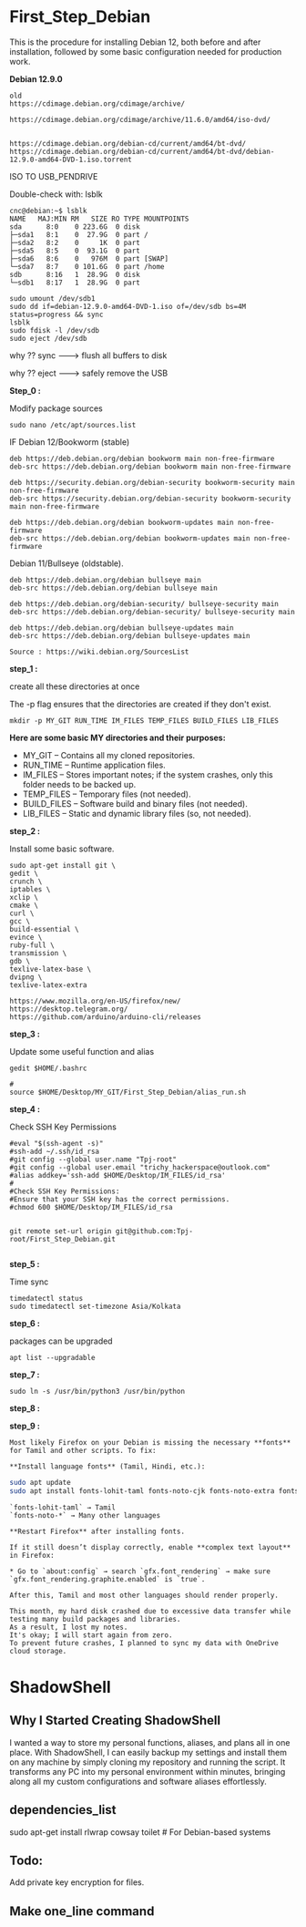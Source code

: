 # First_Step_Debian
This is the procedure for installing Debian 12, both before and after installation, followed by some basic configuration needed for production work.


**Debian 12.9.0**

```
old
https://cdimage.debian.org/cdimage/archive/

https://cdimage.debian.org/cdimage/archive/11.6.0/amd64/iso-dvd/


https://cdimage.debian.org/debian-cd/current/amd64/bt-dvd/
https://cdimage.debian.org/debian-cd/current/amd64/bt-dvd/debian-12.9.0-amd64-DVD-1.iso.torrent

```

ISO TO USB_PENDRIVE


Double-check with: lsblk
```
cnc@debian:~$ lsblk
NAME   MAJ:MIN RM   SIZE RO TYPE MOUNTPOINTS
sda      8:0    0 223.6G  0 disk 
├─sda1   8:1    0  27.9G  0 part /
├─sda2   8:2    0     1K  0 part 
├─sda5   8:5    0  93.1G  0 part 
├─sda6   8:6    0   976M  0 part [SWAP]
└─sda7   8:7    0 101.6G  0 part /home
sdb      8:16   1  28.9G  0 disk 
└─sdb1   8:17   1  28.9G  0 part 

```


```
sudo umount /dev/sdb1
sudo dd if=debian-12.9.0-amd64-DVD-1.iso of=/dev/sdb bs=4M status=progress && sync
lsblk
sudo fdisk -l /dev/sdb
sudo eject /dev/sdb
```


why ?? sync  ---> flush all buffers to disk

why ?? eject ---> safely remove the USB








**Step_0 :**


Modify package sources


```
sudo nano /etc/apt/sources.list
```

IF Debian 12/Bookworm (stable)

```
deb https://deb.debian.org/debian bookworm main non-free-firmware
deb-src https://deb.debian.org/debian bookworm main non-free-firmware

deb https://security.debian.org/debian-security bookworm-security main non-free-firmware
deb-src https://security.debian.org/debian-security bookworm-security main non-free-firmware

deb https://deb.debian.org/debian bookworm-updates main non-free-firmware
deb-src https://deb.debian.org/debian bookworm-updates main non-free-firmware

```


Debian 11/Bullseye (oldstable). 


```
deb https://deb.debian.org/debian bullseye main
deb-src https://deb.debian.org/debian bullseye main

deb https://deb.debian.org/debian-security/ bullseye-security main
deb-src https://deb.debian.org/debian-security/ bullseye-security main

deb https://deb.debian.org/debian bullseye-updates main
deb-src https://deb.debian.org/debian bullseye-updates main

```


```
Source : https://wiki.debian.org/SourcesList
```



**step_1 :**

create all these directories at once

The -p flag ensures that the directories are created if they don't exist.


```
mkdir -p MY_GIT RUN_TIME IM_FILES TEMP_FILES BUILD_FILES LIB_FILES
```


**Here are some basic MY directories and their purposes:**

 -  MY_GIT – Contains all my cloned repositories.
 -  RUN_TIME – Runtime application files.
 -  IM_FILES – Stores important notes; if the system crashes, only this folder needs to be backed up.
 -  TEMP_FILES – Temporary files (not needed).
 -  BUILD_FILES – Software build and binary files (not needed).
 -  LIB_FILES – Static and dynamic library files (so, not needed).



**step_2 :**


Install some basic software.

```
sudo apt-get install git \
gedit \
crunch \
iptables \
xclip \
cmake \
curl \
gcc \
build-essential \
evince \
ruby-full \
transmission \
gdb \
texlive-latex-base \
dvipng \
texlive-latex-extra
```

```
https://www.mozilla.org/en-US/firefox/new/
https://desktop.telegram.org/
https://github.com/arduino/arduino-cli/releases
```






**step_3 :**

Update some useful function and alias

```
gedit $HOME/.bashrc
```


```
# 
source $HOME/Desktop/MY_GIT/First_Step_Debian/alias_run.sh
```

**step_4 :**

Check SSH Key Permissions


```
#eval "$(ssh-agent -s)"
#ssh-add ~/.ssh/id_rsa
#git config --global user.name "Tpj-root"
#git config --global user.email "trichy_hackerspace@outlook.com"
#alias addkey='ssh-add $HOME/Desktop/IM_FILES/id_rsa'
#
#Check SSH Key Permissions:
#Ensure that your SSH key has the correct permissions.
#chmod 600 $HOME/Desktop/IM_FILES/id_rsa


git remote set-url origin git@github.com:Tpj-root/First_Step_Debian.git


```




**step_5 :**

Time sync

```
timedatectl status
sudo timedatectl set-timezone Asia/Kolkata
```



**step_6 :**

packages can be upgraded

```
apt list --upgradable
```




**step_7 :**

```
sudo ln -s /usr/bin/python3 /usr/bin/python
```


**step_8 :**


**step_9 :**


```
Most likely Firefox on your Debian is missing the necessary **fonts** for Tamil and other scripts. To fix:

**Install language fonts** (Tamil, Hindi, etc.):
```


```bash
sudo apt update
sudo apt install fonts-lohit-taml fonts-noto-cjk fonts-noto-extra fonts-noto-ui-core
```

```
`fonts-lohit-taml` → Tamil
`fonts-noto-*` → Many other languages

**Restart Firefox** after installing fonts.

If it still doesn’t display correctly, enable **complex text layout** in Firefox:

* Go to `about:config` → search `gfx.font_rendering` → make sure `gfx.font_rendering.graphite.enabled` is `true`.

After this, Tamil and most other languages should render properly.

```















```
This month, my hard disk crashed due to excessive data transfer while testing many build packages and libraries. 
As a result, I lost my notes. 
It's okay; I will start again from zero.
To prevent future crashes, I planned to sync my data with OneDrive cloud storage.
```


# ShadowShell

## Why I Started Creating ShadowShell

I wanted a way to store my personal functions, aliases, and plans all in one place. With ShadowShell, 
I can easily backup my settings and install them on any machine by simply cloning my repository and running the script. 
It transforms any PC into my personal environment within minutes, bringing along all my custom configurations and software aliases effortlessly.


## dependencies_list

sudo apt-get install rlwrap cowsay toilet  # For Debian-based systems


## Todo:

Add private key encryption for files.



## Make one_line command

```

```
